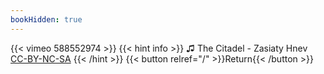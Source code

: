 ```yaml
---
bookHidden: true
---
```


{{< vimeo 588552974 >}}
{{< hint info >}}
♫ The Citadel - Zasiaty Hnev [CC-BY-NC-SA](https://freemusicarchive.org/music/The_Citadel/Zasiaty_hnev/The_Citadel_-_Zasiaty_Hnev)
{{< /hint >}}
{{< button relref="/" >}}Return{{< /button >}}
